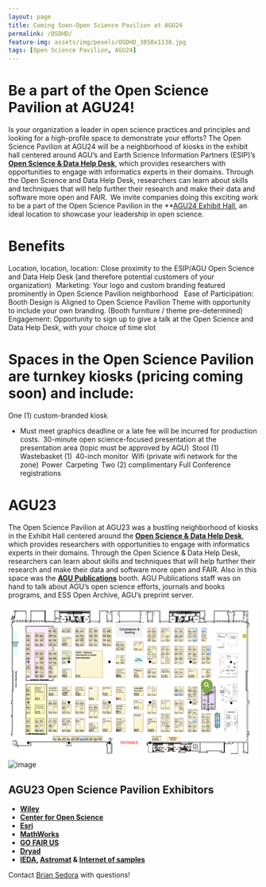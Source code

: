 ```yaml
---
layout: page
title: Coming Soon-Open Science Pavilion at AGU24
permalink: /OSDHD/
feature-img: assets/img/pexels/OSDHD_3850x1138.jpg
tags: [Open Science Pavilion, AGU24]
---
```


# Be a part of the Open Science Pavilion at AGU24! 

Is your organization a leader in open science practices and principles and looking for a high-profile space to demonstrate your efforts? The Open Science Pavilion at AGU24 will be a neighborhood of kiosks in the exhibit hall centered around AGU’s and Earth Science Information Partners (ESIP)’s **[Open Science & Data Help Desk](https://www.esipfed.org/data-help-desk)**, which provides researchers with opportunities to engage with informatics experts in their domains. Through the Open Science and Data Help Desk, researchers can learn about skills and techniques that will help further their research and make their data and software more open and FAIR.  We invite companies doing this exciting work to be a part of the Open Science Pavilion in the **[AGU24 Exhibit Hall](https://www.agu.org/annual-meeting), an ideal location to showcase your leadership in open science.  

# Benefits 
Location, location, location: Close proximity to the ESIP/AGU Open Science and Data Help Desk (and therefore potential customers of your organization)   
Marketing: Your logo and custom branding featured prominently in Open Science Pavilion neighborhood    
Ease of Participation: Booth Design is Aligned to Open Science Pavilion Theme with opportunity to include your own branding. (Booth furniture / theme pre-determined) 
Engagement: Opportunity to sign up to give a talk at the Open Science and Data Help Desk, with your choice of time slot    
 
# Spaces in the Open Science Pavilion are turnkey kiosks (pricing coming soon) and include:  
One (1) custom-branded kiosk 
* Must meet graphics deadline or a late fee will be incurred for production costs.  
30-minute open science-focused presentation at the presentation area (topic must be approved by AGU)  
Stool (1)  
Wastebasket (1)  
40-inch monitor 
Wifi (private wifi network for the zone)  
Power  
Carpeting  
Two (2) complimentary Full Conference registrations  


# AGU23 

The Open Science Pavilion at AGU23 was a bustling neighborhood of kiosks in the Exhibit Hall centered around the **[Open Science & Data Help Desk](https://www.esipfed.org/data-help-desk)**, which provides researchers with opportunities to engage with informatics experts in their domains. Through the Open Science & Data Help Desk, researchers can learn about skills and techniques that will help further their research and make their data and software more open and FAIR. Also in this space was the **[AGU Publications](https://www.agu.org/publish)** booth. AGU Publications staff was on hand to talk about AGU’s open science efforts, journals and books programs, and ESS Open Archive, AGU’s preprint server. 

![image](/assets/img/pexels/help-desk-map.png)![image](/assets/img/pexels/pavilion_map.jpg)

## AGU23 Open Science Pavilion Exhibitors ##
- **[Wiley](https://www.wiley.com/en-us)**    
- **[Center for Open Science](https://www.cos.io/)** 
- **[Esri](https://www.esri.com/en-us/home)** 
- **[MathWorks](https://www.mathworks.com/)**
- **[GO FAIR US](https://www.gofair.us/)**
- **[Dryad](https://datadryad.org/stash)**
- **[IEDA](https://www.iedadata.org/), [Astromat](https://www.astromat.org/) &  [Internet of samples](https://isamplesorg.github.io/home/)**





Contact [Brian Sedora](mailto:bsedora@agu.org) with questions!
